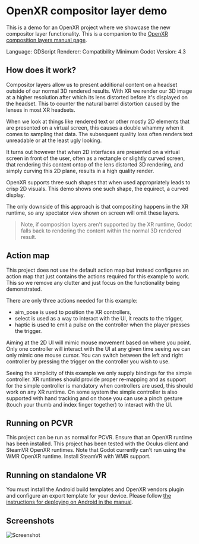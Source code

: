 # OpenXR compositor layer demo

This is a demo for an OpenXR project where we showcase the new compositor layer functionality.
This is a companion to the [OpenXR composition layers manual page](https://docs.godotengine.org/en/latest/tutorials/xr/openxr_composition_layers.html).

Language: GDScript
Renderer: Compatibility
Minimum Godot Version: 4.3

## How does it work?

Compositor layers allow us to present additional content on a headset outside of our normal 3D rendered results.
With XR we render our 3D image at a higher resolution after which its lens distorted before it's displayed on the headset.
This to counter the natural barrel distortion caused by the lenses in most XR headsets.

When we look at things like rendered text or other mostly 2D elements that are presented on a virtual screen,
this causes a double whammy when it comes to sampling that data.
The subsequent quality loss often renders text unreadable or at the least ugly looking.

It turns out however that when 2D interfaces are presented on a virtual screen in front of the user,
often as a rectangle or slightly curved screen,
that rendering this content ontop of the lens distorted 3D rendering,
and simply curving this 2D plane,
results in a high quality render.

OpenXR supports three such shapes that when used appropriately leads to crisp 2D visuals.
This demo shows one such shape, the equirect, a curved display.

The only downside of this approach is that compositing happens in the XR runtime,
so any spectator view shown on screen will omit these layers.

> Note, if composition layers aren't supported by the XR runtime,
> Godot falls back to rendering the content within the normal 3D rendered result.

## Action map

This project does not use the default action map but instead configures an action map that just contains the actions required for this example to work.
This so we remove any clutter and just focus on the functionality being demonstrated.

There are only three actions needed for this example:
- aim_pose is used to position the XR controllers,
- select is used as a way to interact with the UI, it reacts to the trigger,
- haptic is used to emit a pulse on the controller when the player presses the trigger.

Aiming at the 2D UI will mimic mouse movement based on where you point.
Only one controller will interact with the UI at any given time seeing we can only mimic one mouse cursor.
You can switch between the left and right controller by pressing the trigger on the controller you wish to use.

Seeing the simplicity of this example we only supply bindings for the simple controller.
XR runtimes should provide proper re-mapping and as support for the simple controller is mandatory when controllers are used,
this should work on any XR runtime.
On some system the simple controller is also supported with hand tracking and on those you can use a pinch gesture
(touch your thumb and index finger together) to interact with the UI.

## Running on PCVR

This project can be run as normal for PCVR. Ensure that an OpenXR runtime has been installed.
This project has been tested with the Oculus client and SteamVR OpenXR runtimes.
Note that Godot currently can't run using the WMR OpenXR runtime. Install SteamVR with WMR support.

## Running on standalone VR

You must install the Android build templates and OpenXR vendors plugin and configure an export template for your device.
Please follow [the instructions for deploying on Android in the manual](https://docs.godotengine.org/en/stable/tutorials/xr/deploying_to_android.html).

## Screenshots

![Screenshot](xr_composition_layer_demo.png)
